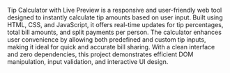 Tip Calculator with Live Preview is a responsive and user-friendly web tool designed to instantly calculate tip amounts based on user input. Built using HTML, CSS, and JavaScript, it offers real-time updates for tip percentages, total bill amounts, and split payments per person. The calculator enhances user convenience by allowing both predefined and custom tip inputs, making it ideal for quick and accurate bill sharing. With a clean interface and zero dependencies, this project demonstrates efficient DOM manipulation, input validation, and interactive UI design.

